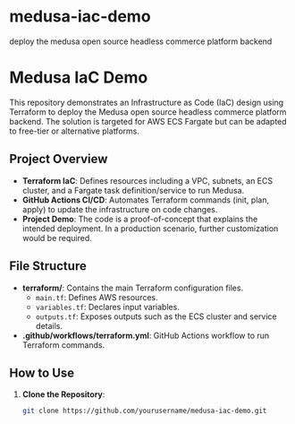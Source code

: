 # medusa-iac-demo
deploy the medusa open source headless commerce platform backend
# Medusa IaC Demo

This repository demonstrates an Infrastructure as Code (IaC) design using Terraform to deploy the Medusa open source headless commerce platform backend. The solution is targeted for AWS ECS Fargate but can be adapted to free-tier or alternative platforms.

## Project Overview

- **Terraform IaC**: Defines resources including a VPC, subnets, an ECS cluster, and a Fargate task definition/service to run Medusa.
- **GitHub Actions CI/CD**: Automates Terraform commands (init, plan, apply) to update the infrastructure on code changes.
- **Project Demo**: The code is a proof-of-concept that explains the intended deployment. In a production scenario, further customization would be required.

## File Structure

- **terraform/**: Contains the main Terraform configuration files.
  - `main.tf`: Defines AWS resources.
  - `variables.tf`: Declares input variables.
  - `outputs.tf`: Exposes outputs such as the ECS cluster and service details.
- **.github/workflows/terraform.yml**: GitHub Actions workflow to run Terraform commands.

## How to Use

1. **Clone the Repository**:
   ```bash
   git clone https://github.com/yourusername/medusa-iac-demo.git
